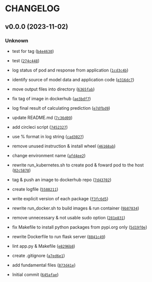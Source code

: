 # CHANGELOG



## v0.0.0 (2023-11-02)

### Unknown

* test for tag ([`b4e4630`](https://github.com/dev-daeun/housing-prices/commit/b4e46308de5cc586b92e7bb40a4948b10356d8ba))

* test ([`274c448`](https://github.com/dev-daeun/housing-prices/commit/274c448bf1fd0187c7e280dec7a6a98dfad6c4e1))

* log status of pod and response from application ([`1cd3c4b`](https://github.com/dev-daeun/housing-prices/commit/1cd3c4b2ce3decf3b4ce0dc0adb4d3c2982f73ea))

* identify source of model data and application code ([`e316dc7`](https://github.com/dev-daeun/housing-prices/commit/e316dc78cb4aafbd3e2acb509583f021fce86fbd))

* move output files into directory ([`6365fab`](https://github.com/dev-daeun/housing-prices/commit/6365fab71f87bc30bcc5d3233b1dd519a58c4246))

* fix tag of image in dockerhub ([`ae3bdf7`](https://github.com/dev-daeun/housing-prices/commit/ae3bdf79ce0bf0174070f8c4ca1cde884d421d94))

* log final result of calculating prediction ([`e7dfbd9`](https://github.com/dev-daeun/housing-prices/commit/e7dfbd90c7a159c401a18a2c90ead7dbbb07a567))

* update README.md ([`7c36d09`](https://github.com/dev-daeun/housing-prices/commit/7c36d0905045685d95fefb6fd08a26ee1f40d255))

* add circleci script ([`7452327`](https://github.com/dev-daeun/housing-prices/commit/7452327ab1561d8ea8c7c948555bc96dd9734e43))

* use % format in log string ([`cad3027`](https://github.com/dev-daeun/housing-prices/commit/cad3027aaccc8eca26cf17b83d6d1dabdd0a098d))

* remove unused instruction &amp; install wheel ([`46168ab`](https://github.com/dev-daeun/housing-prices/commit/46168ab36bd6b2e9d2be7332761aebb5abc3543c))

* change environment name ([`afd4ee2`](https://github.com/dev-daeun/housing-prices/commit/afd4ee28b9657aa1b9c28108fd39245e49cc1991))

* rewrite run_kubernetes.sh to create pod &amp; foward pod to the host ([`02c5878`](https://github.com/dev-daeun/housing-prices/commit/02c5878757ba3a72d9c2c8e4d6b3b5825f0883cb))

* tag &amp; push an image to dockerhub repo ([`7d43702`](https://github.com/dev-daeun/housing-prices/commit/7d4370231f087b63ac806a2973cafb5decd5b981))

* create logfile ([`5588211`](https://github.com/dev-daeun/housing-prices/commit/5588211fe34eb7594fe910d52b714dae85152b09))

* write explicit version of each package ([`f3fc6d5`](https://github.com/dev-daeun/housing-prices/commit/f3fc6d5f17c70ac8ae494704c45260714d835c08))

* rewrite run_docker.sh to build images &amp; run container ([`9b87834`](https://github.com/dev-daeun/housing-prices/commit/9b878349cd36a0f05cbe7349dc717e1bd53adc4a))

* remove unnecessary &amp; not usable sudo option ([`281e831`](https://github.com/dev-daeun/housing-prices/commit/281e83106871415916eeea711822702085d7f488))

* fix Makefile to install python packages from pypi.org only ([`5d19f0e`](https://github.com/dev-daeun/housing-prices/commit/5d19f0e7bb09505ef262dbd0503d6963b254c274))

* rewrite Dockerfile to run flask server ([`8841c49`](https://github.com/dev-daeun/housing-prices/commit/8841c49eedb6331fa5e8d2c055cfbfb2b9baab86))

* lint app.py &amp; Makefile ([`e8296b8`](https://github.com/dev-daeun/housing-prices/commit/e8296b8b10ccc37ce8e35eeefbd82a963c492f74))

* create .gitignore ([`a7ed6e1`](https://github.com/dev-daeun/housing-prices/commit/a7ed6e197b196c5bb2885c92ece244c2b701f3e9))

* add fundamental files ([`873d41e`](https://github.com/dev-daeun/housing-prices/commit/873d41ec70d456605671b372b4e7761e11ca9979))

* Initial commit ([`645afae`](https://github.com/dev-daeun/housing-prices/commit/645afae68756e818f49ef9697c6ad32bcce18610))
